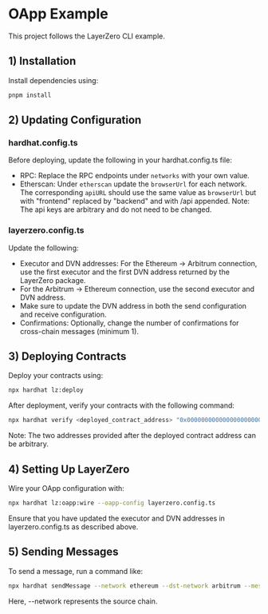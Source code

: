# OApp Example

This project follows the LayerZero CLI example.

## 1) Installation

Install dependencies using:

```bash
pnpm install
```

## 2) Updating Configuration

### hardhat.config.ts

Before deploying, update the following in your hardhat.config.ts file:
- RPC: Replace the RPC endpoints under `networks` with your own value. 
- Etherscan: Under `etherscan` update the `browserUrl` for each network. The corresponding `apiURL` should use the same value as `browserUrl` but with "frontend" replaced by "backend" and with /api appended. Note: The api keys are arbitrary and do not need to be changed. 

### layerzero.config.ts

Update the following:
- Executor and DVN addresses: For the Ethereum → Arbitrum connection, use the first executor and the first DVN address returned by the LayerZero package.
- For the Arbitrum → Ethereum connection, use the second executor and DVN address.
- Make sure to update the DVN address in both the send configuration and receive configuration.
- Confirmations: Optionally, change the number of confirmations for cross-chain messages (minimum 1).

## 3) Deploying Contracts

Deploy your contracts using:

```bash
npx hardhat lz:deploy
```


After deployment, verify your contracts with the following command:

```bash
npx hardhat verify <deployed_contract_address> "0x00000000000000000000000000000000000000" "0x00000000000000000000000000000000000000"
```

Note: The two addresses provided after the deployed contract address can be arbitrary.

## 4) Setting Up LayerZero

Wire your OApp configuration with:

```bash
npx hardhat lz:oapp:wire --oapp-config layerzero.config.ts
```

Ensure that you have updated the executor and DVN addresses in layerzero.config.ts as described above.

## 5) Sending Messages

To send a message, run a command like:

```bash
npx hardhat sendMessage --network ethereum --dst-network arbitrum --message "Hello World"
```

Here, --network represents the source chain.